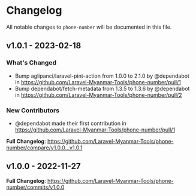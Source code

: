 # Changelog

All notable changes to `phone-number` will be documented in this file.

## v1.0.1 - 2023-02-18

### What's Changed

- Bump aglipanci/laravel-pint-action from 1.0.0 to 2.1.0 by @dependabot in https://github.com/Laravel-Myanmar-Tools/phone-number/pull/1
- Bump dependabot/fetch-metadata from 1.3.5 to 1.3.6 by @dependabot in https://github.com/Laravel-Myanmar-Tools/phone-number/pull/2

### New Contributors

- @dependabot made their first contribution in https://github.com/Laravel-Myanmar-Tools/phone-number/pull/1

**Full Changelog**: https://github.com/Laravel-Myanmar-Tools/phone-number/compare/v1.0.0...v1.0.1

## v1.0.0 - 2022-11-27

**Full Changelog**: https://github.com/Laravel-Myanmar-Tools/phone-number/commits/v1.0.0
